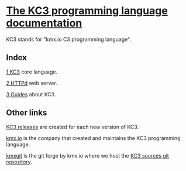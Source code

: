 # [The KC3 programming language documentation](https://kc3-lang.org/doc)

KC3 stands for "kmx.io C3 programming language".


## Index

[1 KC3](1_KC3/) core language.

[2 HTTPd](2_HTTPd/) web server.

[3 Guides](3_Guides/) about KC3.


## Other links

[KC3 releases](/release) are created for each new version of KC3.

[kmx.io](https://www.kmx.io/) is the company that created and
maintains the KC3 programming language.

[kmxgit](https://git.kmx.io/) is the git forge by kmx.io where we
host the [KC3 sources git repository](https://git.kmx.io/kc3-lang/kc3).

